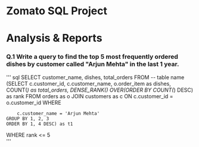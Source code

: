 # Zomato SQL Project


# Analysis & Reports


### Q.1 Write a query to find the top 5 most frequently ordered dishes by customer called "Arjun Mehta" in the last 1 year.
''' sql 
SELECT 
	customer_name,
	dishes,
	total_orders
FROM -- table name
	(SELECT 
		c.customer_id,
		c.customer_name,
		o.order_item as dishes,
		COUNT(*) as total_orders,
		DENSE_RANK() OVER(ORDER BY COUNT(*) DESC) as rank
	FROM orders as o
	JOIN
	customers as c
	ON c.customer_id = o.customer_id
	WHERE 

		c.customer_name = 'Arjun Mehta'
	GROUP BY 1, 2, 3
	ORDER BY 1, 4 DESC) as t1
WHERE rank <= 5   
'''
